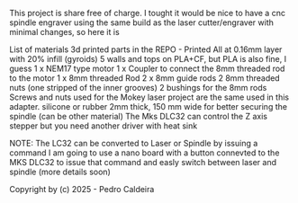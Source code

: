 This project is share free of charge.
I tought it would be nice to have a cnc spindle engraver using the same build as the laser cutter/engraver with minimal changes, so here it is

List of materials
3d printed parts in the REPO - Printed All at 0.16mm layer with 20% infill (gyroids) 5 walls and tops on PLA+CF, but PLA is also fine, I guess
1 x NEM17 type motor
1 x Coupler to connect the 8mm threaded rod to the motor
1 x 8mm threaded Rod
2 x 8mm guide rods
2 8mm threaded nuts (one stripped of the inner grooves)
2 bushings for the 8mm rods
Screws and nuts used for the Mokey laser project are the same used in this adapter.
silicone or rubber 2mm thick, 150 mm wide for better securing the spindle (can be other material)
The Mks DLC32 can control the Z axis stepper but you need another driver with heat sink

NOTE:
The LC32 can be converted to Laser or Spindle by issuing a command
I am going to use a nano board with a button connevted to the MKS DLC32 to issue that command and easly switch between laser and spindle (more details soon)

Copyright by (c) 2025 - Pedro Caldeira
